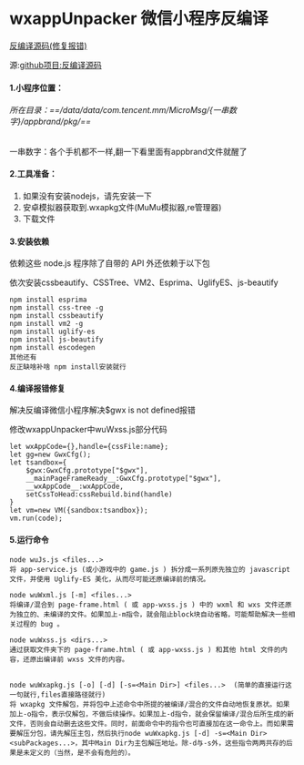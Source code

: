 # wxappUnpacker  微信小程序反编译


[反编译源码(修复报错)](https://github.com/Men-HuLu/wxappUnpacker)

源:[github项目:反编译源码](https://github.com/qwerty472123/wxappUnpacker)

#### 1.小程序位置：
###### 所在目录：==/data/data/com.tencent.mm/MicroMsg/{一串数字}/appbrand/pkg/==
一串数字：各个手机都不一样,翻一下看里面有appbrand文件就醒了


#### 2.工具准备：
1. 如果没有安装nodejs，请先安装一下
1. 安卓模拟器获取到.wxapkg文件(MuMu模拟器,re管理器)
1. 下载文件


#### 3.安装依赖
依赖这些 node.js 程序除了自带的 API 外还依赖于以下包

依次安装cssbeautify、CSSTree、VM2、Esprima、UglifyES、js-beautify
```
npm install esprima 
npm install css-tree -g
npm install cssbeautify 
npm install vm2 -g
npm install uglify-es 
npm install js-beautify 
npm install escodegen 
其他还有
反正缺啥补啥 npm install安装就行
```

#### 4.编译报错修复
解决反编译微信小程序解决$gwx is not defined报错

修改wxappUnpacker中wuWxss.js部分代码

```
let wxAppCode={},handle={cssFile:name};
let gg=new GwxCfg();
let tsandbox={
	$gwx:GwxCfg.prototype["$gwx"],
	__mainPageFrameReady__:GwxCfg.prototype["$gwx"],
	__wxAppCode__:wxAppCode,
	setCssToHead:cssRebuild.bind(handle)
}
let vm=new VM({sandbox:tsandbox});
vm.run(code);
```


#### 5.运行命令

```
node wuJs.js <files...> 
将 app-service.js (或小游戏中的 game.js ) 拆分成一系列原先独立的 javascript 文件，并使用 Uglify-ES 美化，从而尽可能还原编译前的情况。

node wuWxml.js [-m] <files...> 
将编译/混合到 page-frame.html ( 或 app-wxss.js ) 中的 wxml 和 wxs 文件还原为独立的、未编译的文件。如果加上-m指令，就会阻止block块自动省略，可能帮助解决一些相关过程的 bug 。

node wuWxss.js <dirs...> 
通过获取文件夹下的 page-frame.html ( 或 app-wxss.js ) 和其他 html 文件的内容，还原出编译前 wxss 文件的内容。


node wuWxapkg.js [-o] [-d] [-s=<Main Dir>] <files...>  (简单的直接运行这一句就行,files直接路径就行)
将 wxapkg 文件解包，并将包中上述命令中所提的被编译/混合的文件自动地恢复原状。如果加上-o指令，表示仅解包，不做后续操作。如果加上-d指令，就会保留编译/混合后所生成的新文件，否则会自动删去这些文件。同时，前面命令中的指令也可直接加在这一命令上。而如果需要解压分包，请先解压主包，然后执行node wuWxapkg.js [-d] -s=<Main Dir> <subPackages...>，其中Main Dir为主包解压地址。除-d与-s外，这些指令两两共存的后果是未定义的（当然，是不会有危险的）。
```


